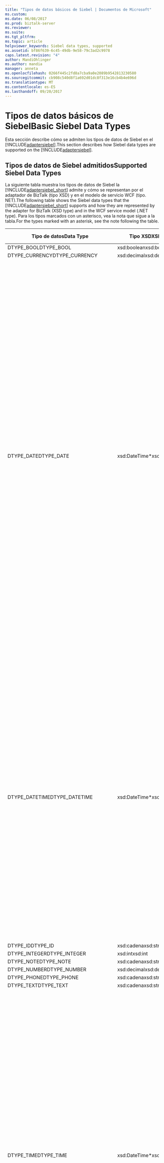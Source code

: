 ```yaml
---
title: "Tipos de datos básicos de Siebel | Documentos de Microsoft"
ms.custom: 
ms.date: 06/08/2017
ms.prod: biztalk-server
ms.reviewer: 
ms.suite: 
ms.tgt_pltfrm: 
ms.topic: article
helpviewer_keywords: Siebel data types, supported
ms.assetid: bf86f639-6c45-49db-9e58-79c3ad2c9978
caps.latest.revision: "4"
author: MandiOhlinger
ms.author: mandia
manager: anneta
ms.openlocfilehash: 0266f445c2fd8a7cba9a0e2089b9542813230580
ms.sourcegitcommit: cb908c540d8f1a692d01dc8f313e16cb4b4e696d
ms.translationtype: MT
ms.contentlocale: es-ES
ms.lasthandoff: 09/20/2017
---
```

# <a name="basic-siebel-data-types"></a><span data-ttu-id="0e5f6-102">Tipos de datos básicos de Siebel</span><span class="sxs-lookup"><span data-stu-id="0e5f6-102">Basic Siebel Data Types</span></span>
<span data-ttu-id="0e5f6-103">Esta sección describe cómo se admiten los tipos de datos de Siebel en el [!INCLUDE[adaptersiebel](../../includes/adaptersiebel-md.md)].</span><span class="sxs-lookup"><span data-stu-id="0e5f6-103">This section describes how Siebel data types are supported on the [!INCLUDE[adaptersiebel](../../includes/adaptersiebel-md.md)].</span></span>  
  
## <a name="supported-siebel-data-types"></a><span data-ttu-id="0e5f6-104">Tipos de datos de Siebel admitidos</span><span class="sxs-lookup"><span data-stu-id="0e5f6-104">Supported Siebel Data Types</span></span>  
 <span data-ttu-id="0e5f6-105">La siguiente tabla muestra los tipos de datos de Siebel la [!INCLUDE[adaptersiebel_short](../../includes/adaptersiebel-short-md.md)] admite y cómo se representan por el adaptador de BizTalk (tipo XSD) y en el modelo de servicio WCF (tipo. NET).</span><span class="sxs-lookup"><span data-stu-id="0e5f6-105">The following table shows the Siebel data types that the [!INCLUDE[adaptersiebel_short](../../includes/adaptersiebel-short-md.md)] supports and how they are represented by the adapter for BizTalk (XSD type) and in the WCF service model (.NET type).</span></span> <span data-ttu-id="0e5f6-106">Para los tipos marcados con un asterisco, vea la nota que sigue a la tabla.</span><span class="sxs-lookup"><span data-stu-id="0e5f6-106">For the types marked with an asterisk, see the note following the table.</span></span>  
  
|<span data-ttu-id="0e5f6-107">Tipo de datos</span><span class="sxs-lookup"><span data-stu-id="0e5f6-107">Data Type</span></span>|<span data-ttu-id="0e5f6-108">Tipo XSD</span><span class="sxs-lookup"><span data-stu-id="0e5f6-108">XSD type</span></span>|<span data-ttu-id="0e5f6-109">Tipo de .NET</span><span class="sxs-lookup"><span data-stu-id="0e5f6-109">.NET type</span></span>|<span data-ttu-id="0e5f6-110">Description</span><span class="sxs-lookup"><span data-stu-id="0e5f6-110">Description</span></span>|  
|---------------|--------------|---------------|-----------------|  
|<span data-ttu-id="0e5f6-111">DTYPE_BOOL</span><span class="sxs-lookup"><span data-stu-id="0e5f6-111">DTYPE_BOOL</span></span>|<span data-ttu-id="0e5f6-112">xsd:boolean</span><span class="sxs-lookup"><span data-stu-id="0e5f6-112">xsd:boolean</span></span>|<span data-ttu-id="0e5f6-113">Boolean</span><span class="sxs-lookup"><span data-stu-id="0e5f6-113">Boolean</span></span>|-|  
|<span data-ttu-id="0e5f6-114">DTYPE_CURRENCY</span><span class="sxs-lookup"><span data-stu-id="0e5f6-114">DTYPE_CURRENCY</span></span>|<span data-ttu-id="0e5f6-115">xsd:decimal</span><span class="sxs-lookup"><span data-stu-id="0e5f6-115">xsd:decimal</span></span>|<span data-ttu-id="0e5f6-116">Decimal</span><span class="sxs-lookup"><span data-stu-id="0e5f6-116">Decimal</span></span>|-|  
|<span data-ttu-id="0e5f6-117">DTYPE_DATE</span><span class="sxs-lookup"><span data-stu-id="0e5f6-117">DTYPE_DATE</span></span>|<span data-ttu-id="0e5f6-118">xsd:DateTime*</span><span class="sxs-lookup"><span data-stu-id="0e5f6-118">xsd:dateTime*</span></span>|<span data-ttu-id="0e5f6-119">DateTime</span><span class="sxs-lookup"><span data-stu-id="0e5f6-119">DateTime</span></span>|<span data-ttu-id="0e5f6-120">El valor no debe ser la hora Universal coordinada (UTC).</span><span class="sxs-lookup"><span data-stu-id="0e5f6-120">The value must not be Coordinated Universal Time (UTC).</span></span><br /><br /> <span data-ttu-id="0e5f6-121">-Para XSD: DateTime, los valores se esperan para seguir este patrón: "(\d\d\d\d-\d\d-\d\d)T(00:00:00) (.\*)".</span><span class="sxs-lookup"><span data-stu-id="0e5f6-121">-   For xsd:dateTime, values are expected to follow this pattern: "(\d\d\d\d-\d\d-\d\d)T(00:00:00)(.\*)".</span></span><br /><span data-ttu-id="0e5f6-122">-Para **DateTime** objetos,**DateTime.Kind** debe ser **DateTimeKind.Unspecified**.</span><span class="sxs-lookup"><span data-stu-id="0e5f6-122">-   For **DateTime** objects,**DateTime.Kind** must be **DateTimeKind.Unspecified**.</span></span><br /><br /> <span data-ttu-id="0e5f6-123">El componente de hora se omitirá el adaptador.</span><span class="sxs-lookup"><span data-stu-id="0e5f6-123">The time component will be ignored by the adapter.</span></span><br /><br /> <span data-ttu-id="0e5f6-124">Para los mensajes salientes, el adaptador realiza una validación en tiempo de ejecución para asegurarse de que el valor especificado no es UTC (z o del desplazamiento de UTC).</span><span class="sxs-lookup"><span data-stu-id="0e5f6-124">For outbound messages, the adapter performs a runtime validation to ensure that the value specified is not UTC (z or UTC offset).</span></span> <span data-ttu-id="0e5f6-125">Si se produce un error en la que la validación, el adaptador inicia una excepción.</span><span class="sxs-lookup"><span data-stu-id="0e5f6-125">If that validation fails, the adapter throws an exception.</span></span><br /><br /> <span data-ttu-id="0e5f6-126">Cuando este tipo se expone como XSD: String (según las reglas que se explica más adelante):</span><span class="sxs-lookup"><span data-stu-id="0e5f6-126">When this type is exposed as xsd:string (based on rules explained below):</span></span><br /><br /> <span data-ttu-id="0e5f6-127">-El formato viene determinado por la base de datos subyacente.</span><span class="sxs-lookup"><span data-stu-id="0e5f6-127">-   The format is determined by the underlying database.</span></span><br /><span data-ttu-id="0e5f6-128">-Ninguna validación en tiempo de ejecución se realiza en el valor.</span><span class="sxs-lookup"><span data-stu-id="0e5f6-128">-   No runtime validation is performed on the value.</span></span>|  
|<span data-ttu-id="0e5f6-129">DTYPE_DATETIME</span><span class="sxs-lookup"><span data-stu-id="0e5f6-129">DTYPE_DATETIME</span></span>|<span data-ttu-id="0e5f6-130">xsd:DateTime*</span><span class="sxs-lookup"><span data-stu-id="0e5f6-130">xsd:dateTime*</span></span>|<span data-ttu-id="0e5f6-131">DateTime</span><span class="sxs-lookup"><span data-stu-id="0e5f6-131">DateTime</span></span>|<span data-ttu-id="0e5f6-132">El valor puede contener componentes de fecha y hora y no debe ser UTC.</span><span class="sxs-lookup"><span data-stu-id="0e5f6-132">The value can contain both date and time components and must not be UTC.</span></span><br /><br /> <span data-ttu-id="0e5f6-133">-Para **DateTime** objetos, **DateTime.Kind** debe ser **DateTimeKind.Unspecified**.</span><span class="sxs-lookup"><span data-stu-id="0e5f6-133">-   For **DateTime** objects, **DateTime.Kind** must be **DateTimeKind.Unspecified**.</span></span><br /><br /> <span data-ttu-id="0e5f6-134">Para los mensajes salientes, el adaptador realiza una validación en tiempo de ejecución para asegurarse de que se cumplen estas condiciones; Si se produce un error en la validación, el adaptador lanza una excepción.</span><span class="sxs-lookup"><span data-stu-id="0e5f6-134">For outbound messages, the adapter performs a run-time validation to ensure that these conditions are met; if the validation fails, the adapter throws an exception.</span></span><br /><br /> <span data-ttu-id="0e5f6-135">Cuando este tipo se expone como XSD: String (según las reglas que se explica más adelante):</span><span class="sxs-lookup"><span data-stu-id="0e5f6-135">When this type is exposed as xsd:string (based on rules explained below):</span></span><br /><br /> <span data-ttu-id="0e5f6-136">-El formato viene determinado por la base de datos subyacente.</span><span class="sxs-lookup"><span data-stu-id="0e5f6-136">-   The format is determined by the underlying database.</span></span><br /><span data-ttu-id="0e5f6-137">-Ninguna validación en tiempo de ejecución se realiza en el valor.</span><span class="sxs-lookup"><span data-stu-id="0e5f6-137">-   No run-time validation is performed on the value.</span></span>|  
|<span data-ttu-id="0e5f6-138">DTYPE_ID</span><span class="sxs-lookup"><span data-stu-id="0e5f6-138">DTYPE_ID</span></span>|<span data-ttu-id="0e5f6-139">xsd:cadena</span><span class="sxs-lookup"><span data-stu-id="0e5f6-139">xsd:string</span></span>|<span data-ttu-id="0e5f6-140">String</span><span class="sxs-lookup"><span data-stu-id="0e5f6-140">String</span></span>|-|  
|<span data-ttu-id="0e5f6-141">DTYPE_INTEGER</span><span class="sxs-lookup"><span data-stu-id="0e5f6-141">DTYPE_INTEGER</span></span>|<span data-ttu-id="0e5f6-142">xsd:int</span><span class="sxs-lookup"><span data-stu-id="0e5f6-142">xsd:int</span></span>|<span data-ttu-id="0e5f6-143">Int32</span><span class="sxs-lookup"><span data-stu-id="0e5f6-143">Int32</span></span>|-|  
|<span data-ttu-id="0e5f6-144">DTYPE_NOTE</span><span class="sxs-lookup"><span data-stu-id="0e5f6-144">DTYPE_NOTE</span></span>|<span data-ttu-id="0e5f6-145">xsd:cadena</span><span class="sxs-lookup"><span data-stu-id="0e5f6-145">xsd:string</span></span>|<span data-ttu-id="0e5f6-146">String</span><span class="sxs-lookup"><span data-stu-id="0e5f6-146">String</span></span>|-|  
|<span data-ttu-id="0e5f6-147">DTYPE_NUMBER</span><span class="sxs-lookup"><span data-stu-id="0e5f6-147">DTYPE_NUMBER</span></span>|<span data-ttu-id="0e5f6-148">xsd:decimal</span><span class="sxs-lookup"><span data-stu-id="0e5f6-148">xsd:decimal</span></span>|<span data-ttu-id="0e5f6-149">Decimal</span><span class="sxs-lookup"><span data-stu-id="0e5f6-149">Decimal</span></span>|-|  
|<span data-ttu-id="0e5f6-150">DTYPE_PHONE</span><span class="sxs-lookup"><span data-stu-id="0e5f6-150">DTYPE_PHONE</span></span>|<span data-ttu-id="0e5f6-151">xsd:cadena</span><span class="sxs-lookup"><span data-stu-id="0e5f6-151">xsd:string</span></span>|<span data-ttu-id="0e5f6-152">String</span><span class="sxs-lookup"><span data-stu-id="0e5f6-152">String</span></span>|-|  
|<span data-ttu-id="0e5f6-153">DTYPE_TEXT</span><span class="sxs-lookup"><span data-stu-id="0e5f6-153">DTYPE_TEXT</span></span>|<span data-ttu-id="0e5f6-154">xsd:cadena</span><span class="sxs-lookup"><span data-stu-id="0e5f6-154">xsd:string</span></span>|<span data-ttu-id="0e5f6-155">String</span><span class="sxs-lookup"><span data-stu-id="0e5f6-155">String</span></span>|-|  
|<span data-ttu-id="0e5f6-156">DTYPE_TIME</span><span class="sxs-lookup"><span data-stu-id="0e5f6-156">DTYPE_TIME</span></span>|<span data-ttu-id="0e5f6-157">xsd:DateTime*</span><span class="sxs-lookup"><span data-stu-id="0e5f6-157">xsd:dateTime*</span></span>|<span data-ttu-id="0e5f6-158">DateTime</span><span class="sxs-lookup"><span data-stu-id="0e5f6-158">DateTime</span></span>|<span data-ttu-id="0e5f6-159">El valor no debe ser UTC.</span><span class="sxs-lookup"><span data-stu-id="0e5f6-159">The value must not be UTC.</span></span><br /><br /> <span data-ttu-id="0e5f6-160">-Para XSD: DateTime, los valores se esperan para seguir este patrón: (1753-01-01)T(\d\d:\d\d:\d\d) (.\*) ".</span><span class="sxs-lookup"><span data-stu-id="0e5f6-160">-   For xsd:dateTime, values are expected to follow this pattern: (1753-01-01)T(\d\d:\d\d:\d\d)(.\*)".</span></span><br /><span data-ttu-id="0e5f6-161">-Para **DateTime** objetos**, DateTime.Kind** debe ser **DateTimeKind.Unspecified**.</span><span class="sxs-lookup"><span data-stu-id="0e5f6-161">-   For **DateTime** objects**, DateTime.Kind** must be **DateTimeKind.Unspecified**.</span></span><br /><br /> <span data-ttu-id="0e5f6-162">Para los mensajes salientes, el adaptador realiza una validación en tiempo de ejecución para asegurarse de que el valor especificado no es UTC (z o del desplazamiento de UTC).</span><span class="sxs-lookup"><span data-stu-id="0e5f6-162">For outbound messages, the adapter performs a runtime validation to ensure that the value specified is not UTC (z or UTC offset).</span></span> <span data-ttu-id="0e5f6-163">Si se produce un error en la que la validación, el adaptador inicia una excepción.</span><span class="sxs-lookup"><span data-stu-id="0e5f6-163">If that validation fails, the adapter throws an exception.</span></span><br /><br /> <span data-ttu-id="0e5f6-164">Cuando este tipo se expone como XSD: String (según las reglas que se explica más adelante):</span><span class="sxs-lookup"><span data-stu-id="0e5f6-164">When this type is exposed as xsd:string (based on the rules explained below):</span></span><br /><br /> <span data-ttu-id="0e5f6-165">-El formato viene determinado por la base de datos subyacente.</span><span class="sxs-lookup"><span data-stu-id="0e5f6-165">-   The format is determined by the underlying database.</span></span><br /><span data-ttu-id="0e5f6-166">-Ninguna validación en tiempo de ejecución se realiza en el valor.</span><span class="sxs-lookup"><span data-stu-id="0e5f6-166">-   No run-time validation is performed on the value.</span></span>|  
|<span data-ttu-id="0e5f6-167">DTYPE_UTCDATETIME</span><span class="sxs-lookup"><span data-stu-id="0e5f6-167">DTYPE_UTCDATETIME</span></span>|<span data-ttu-id="0e5f6-168">xsd:DateTime*</span><span class="sxs-lookup"><span data-stu-id="0e5f6-168">xsd:dateTime*</span></span>|<span data-ttu-id="0e5f6-169">DateTime</span><span class="sxs-lookup"><span data-stu-id="0e5f6-169">DateTime</span></span>|<span data-ttu-id="0e5f6-170">El valor puede contener componentes de fecha y hora y debe ser la hora UTC.</span><span class="sxs-lookup"><span data-stu-id="0e5f6-170">The value can contain both date and time components and must be UTC.</span></span><br /><br /> <span data-ttu-id="0e5f6-171">-Para XSD: DateTime, el valor se debe expresar en UTC (notación de "Z" o el desplazamiento de UTC).</span><span class="sxs-lookup"><span data-stu-id="0e5f6-171">-   For xsd:dateTime, the value must be expressed in UTC ('Z' notation or UTC offset).</span></span><br /><span data-ttu-id="0e5f6-172">-Para **DateTime** objetos **DateTime.Kind** debe ser **DateTimeKind.Utc**.</span><span class="sxs-lookup"><span data-stu-id="0e5f6-172">-   For **DateTime** objects **DateTime.Kind** must be **DateTimeKind.Utc**.</span></span><br /><br /> <span data-ttu-id="0e5f6-173">Para los mensajes salientes, el adaptador realiza una validación en tiempo de ejecución para asegurarse de que se cumplen estas condiciones; Si se produce un error en la validación, el adaptador lanza una excepción.</span><span class="sxs-lookup"><span data-stu-id="0e5f6-173">For outbound messages, the adapter performs a run-time validation to ensure that these conditions are met; if the validation fails, the adapter throws an exception.</span></span><br /><br /> <span data-ttu-id="0e5f6-174">Cuando este tipo se expone como XSD: String (según las reglas que se explica más adelante):</span><span class="sxs-lookup"><span data-stu-id="0e5f6-174">When this type is exposed as xsd:string (based on rules explained below):</span></span><br /><br /> <span data-ttu-id="0e5f6-175">-El formato viene determinado por la base de datos subyacente.</span><span class="sxs-lookup"><span data-stu-id="0e5f6-175">-   The format is determined by the underlying database.</span></span><br /><span data-ttu-id="0e5f6-176">-Ninguna validación en tiempo de ejecución se realiza en el valor.</span><span class="sxs-lookup"><span data-stu-id="0e5f6-176">-   No run-time validation is performed on the value.</span></span>|  
  
 <span data-ttu-id="0e5f6-177">Éstos son los tipos de argumentos de método de servicio para la empresa:</span><span class="sxs-lookup"><span data-stu-id="0e5f6-177">The following are the Business Service method argument types:</span></span>  
  
 <span data-ttu-id="0e5f6-178">Date</span><span class="sxs-lookup"><span data-stu-id="0e5f6-178">Date</span></span>  
 <span data-ttu-id="0e5f6-179">El mismo que DTYPE_DATE.</span><span class="sxs-lookup"><span data-stu-id="0e5f6-179">The same as DTYPE_DATE.</span></span>  
  
 <span data-ttu-id="0e5f6-180">Number</span><span class="sxs-lookup"><span data-stu-id="0e5f6-180">Number</span></span>  
 <span data-ttu-id="0e5f6-181">El mismo que DTYPE_NUMBER.</span><span class="sxs-lookup"><span data-stu-id="0e5f6-181">The same as DTYPE_NUMBER.</span></span>  
  
 <span data-ttu-id="0e5f6-182">String</span><span class="sxs-lookup"><span data-stu-id="0e5f6-182">String</span></span>  
 <span data-ttu-id="0e5f6-183">El mismo que DTYPE_TEXT.</span><span class="sxs-lookup"><span data-stu-id="0e5f6-183">The same as DTYPE_TEXT.</span></span>  
  
 <span data-ttu-id="0e5f6-184">Jerarquía</span><span class="sxs-lookup"><span data-stu-id="0e5f6-184">Hierarchy</span></span>  
 <span data-ttu-id="0e5f6-185">Corresponde a XSD tipo XSD: String y al tipo de .net String.</span><span class="sxs-lookup"><span data-stu-id="0e5f6-185">Corresponds to XSD type xsd:string, and to .Net type String.</span></span>  <span data-ttu-id="0e5f6-186">En los mensajes XML, este debe colocarse en un nodo CDATA.</span><span class="sxs-lookup"><span data-stu-id="0e5f6-186">In XML messages, this has to be placed in a CDATA node.</span></span>  
  
 <span data-ttu-id="0e5f6-187">Objeto de integración</span><span class="sxs-lookup"><span data-stu-id="0e5f6-187">Integration Object</span></span>  
 <span data-ttu-id="0e5f6-188">Coincide con la jerarquía.</span><span class="sxs-lookup"><span data-stu-id="0e5f6-188">The same as Hierarchy.</span></span>  
  
 <span data-ttu-id="0e5f6-189">* El adaptador determina si se debe usar xsd: DateTime o xsd: String para representar campos DTYPE_DATE, DTYPE_DATETIME, DTYPE_TIME y DTYPE_UTCDATETIME en los componentes empresariales de la siguiente manera.</span><span class="sxs-lookup"><span data-stu-id="0e5f6-189">*The adapter determines whether to use xsd:dateTime or xsd:string to represent DTYPE_DATE, DTYPE_DATETIME, DTYPE_TIME, and DTYPE_UTCDATETIME fields in business components in the following manner.</span></span>  
  
1.  <span data-ttu-id="0e5f6-190">Si el campo del componente empresarial tiene uno de los tipos de datos anteriores, el adaptador expone como el XSD: DateTime tipo (en .net que se asigna al tipo de fecha y hora).</span><span class="sxs-lookup"><span data-stu-id="0e5f6-190">If the business component field has one of the preceding data types, the adapter will expose it as the xsd:dateTime type (in .Net this maps to the DateTime type).</span></span>  
  
2.  <span data-ttu-id="0e5f6-191">Si el campo del componente empresarial no tiene ningún tipo de datos, el adaptador se expondrá como XSD: String (en .net que se asigna al tipo de cadena).</span><span class="sxs-lookup"><span data-stu-id="0e5f6-191">If the business component field has no data type, the adapter will expose it as xsd:string (in .Net this maps to the String type).</span></span>  
  
## <a name="supported-facets-for-the-xml-schema-types"></a><span data-ttu-id="0e5f6-192">Facetas admitidas para los tipos de esquemas XML</span><span class="sxs-lookup"><span data-stu-id="0e5f6-192">Supported Facets for the XML Schema Types</span></span>  
 <span data-ttu-id="0e5f6-193">El [!INCLUDE[adaptersiebel_short](../../includes/adaptersiebel-short-md.md)] es compatible con los siguientes aspectos para los tipos de esquemas XML.</span><span class="sxs-lookup"><span data-stu-id="0e5f6-193">The [!INCLUDE[adaptersiebel_short](../../includes/adaptersiebel-short-md.md)] supports the following facets for the XML schema types.</span></span>  
  
|<span data-ttu-id="0e5f6-194">Tipo de Siebel</span><span class="sxs-lookup"><span data-stu-id="0e5f6-194">Siebel Type</span></span>|<span data-ttu-id="0e5f6-195">Faceta</span><span class="sxs-lookup"><span data-stu-id="0e5f6-195">Facet</span></span>|  
|-----------------|-----------|  
|<span data-ttu-id="0e5f6-196">DTYPE_BOOL</span><span class="sxs-lookup"><span data-stu-id="0e5f6-196">DTYPE_BOOL</span></span>|<span data-ttu-id="0e5f6-197">Ninguno</span><span class="sxs-lookup"><span data-stu-id="0e5f6-197">None</span></span>|  
|<span data-ttu-id="0e5f6-198">DTYPE_CURRENCY</span><span class="sxs-lookup"><span data-stu-id="0e5f6-198">DTYPE_CURRENCY</span></span>|<span data-ttu-id="0e5f6-199">Precisión (22), escala</span><span class="sxs-lookup"><span data-stu-id="0e5f6-199">Precision (22), Scale</span></span>|  
|<span data-ttu-id="0e5f6-200">DTYPE_DATE</span><span class="sxs-lookup"><span data-stu-id="0e5f6-200">DTYPE_DATE</span></span>|<span data-ttu-id="0e5f6-201">(\d\d\d\d-\d\d-\d\d) T(00:00:00)(.*)</span><span class="sxs-lookup"><span data-stu-id="0e5f6-201">(\d\d\d\d-\d\d-\d\d)T(00:00:00)(.*)</span></span>|  
|<span data-ttu-id="0e5f6-202">DTYPE_DATETIME</span><span class="sxs-lookup"><span data-stu-id="0e5f6-202">DTYPE_DATETIME</span></span>|<span data-ttu-id="0e5f6-203">Ninguno</span><span class="sxs-lookup"><span data-stu-id="0e5f6-203">None</span></span>|  
|<span data-ttu-id="0e5f6-204">DTYPE_ID</span><span class="sxs-lookup"><span data-stu-id="0e5f6-204">DTYPE_ID</span></span>|<span data-ttu-id="0e5f6-205">MaxLength (15)</span><span class="sxs-lookup"><span data-stu-id="0e5f6-205">MaxLength (15)</span></span>|  
|<span data-ttu-id="0e5f6-206">DTYPE_INTEGER</span><span class="sxs-lookup"><span data-stu-id="0e5f6-206">DTYPE_INTEGER</span></span>|<span data-ttu-id="0e5f6-207">Precisión (22)</span><span class="sxs-lookup"><span data-stu-id="0e5f6-207">Precision (22)</span></span>|  
|<span data-ttu-id="0e5f6-208">DTYPE_NOTE</span><span class="sxs-lookup"><span data-stu-id="0e5f6-208">DTYPE_NOTE</span></span>|<span data-ttu-id="0e5f6-209">MaxLength (16384)</span><span class="sxs-lookup"><span data-stu-id="0e5f6-209">MaxLength (16384)</span></span>|  
|<span data-ttu-id="0e5f6-210">DTYPE_NUMBER</span><span class="sxs-lookup"><span data-stu-id="0e5f6-210">DTYPE_NUMBER</span></span>|<span data-ttu-id="0e5f6-211">Precisión (22), escala</span><span class="sxs-lookup"><span data-stu-id="0e5f6-211">Precision (22), Scale</span></span>|  
|<span data-ttu-id="0e5f6-212">DTYPE_PHONE</span><span class="sxs-lookup"><span data-stu-id="0e5f6-212">DTYPE_PHONE</span></span>|<span data-ttu-id="0e5f6-213">MaxLength (40)</span><span class="sxs-lookup"><span data-stu-id="0e5f6-213">MaxLength (40)</span></span>|  
|<span data-ttu-id="0e5f6-214">DTYPE_TEXT</span><span class="sxs-lookup"><span data-stu-id="0e5f6-214">DTYPE_TEXT</span></span>|<span data-ttu-id="0e5f6-215">MaxLength (2048)</span><span class="sxs-lookup"><span data-stu-id="0e5f6-215">MaxLength (2048)</span></span>|  
|<span data-ttu-id="0e5f6-216">DTYPE_TIME</span><span class="sxs-lookup"><span data-stu-id="0e5f6-216">DTYPE_TIME</span></span>|<span data-ttu-id="0e5f6-217">(1753-01-01) T(\d\d:\d\d:\d\d)(.*)</span><span class="sxs-lookup"><span data-stu-id="0e5f6-217">(1753-01-01)T(\d\d:\d\d:\d\d)(.*)</span></span>|  
|<span data-ttu-id="0e5f6-218">DTYPE_UTCDATETIME</span><span class="sxs-lookup"><span data-stu-id="0e5f6-218">DTYPE_UTCDATETIME</span></span>|<span data-ttu-id="0e5f6-219">Ninguno</span><span class="sxs-lookup"><span data-stu-id="0e5f6-219">None</span></span>|  
  
 <span data-ttu-id="0e5f6-220">Los siguientes son algunas reglas que rigen cómo y cuándo se publican las facetas y sus valores:</span><span class="sxs-lookup"><span data-stu-id="0e5f6-220">The following are some rules that govern how and when the facets, and their values, are published:</span></span>  
  
 <span data-ttu-id="0e5f6-221">Si el atributo de longitud del campo se establece en un valor mayor que cero y menor o igual que el valor máximo (que se especifica entre paréntesis en la tabla anterior):</span><span class="sxs-lookup"><span data-stu-id="0e5f6-221">If the Length attribute of the field is set to a value greater than zero and less than or equal to the maximum value (specified in parentheses in the preceding table):</span></span>  
  
-   <span data-ttu-id="0e5f6-222">La faceta de precisión se publica como se indica a continuación:</span><span class="sxs-lookup"><span data-stu-id="0e5f6-222">The Precision facet is published as follows:</span></span>  
  
    -   <span data-ttu-id="0e5f6-223">Si se establece el atributo de precisión para el campo, el mismo valor se publica como faceta de precisión.</span><span class="sxs-lookup"><span data-stu-id="0e5f6-223">If the Precision attribute is set for the field, the same value is published as Precision facet.</span></span>  
  
    -   <span data-ttu-id="0e5f6-224">Si no se establece el atributo de precisión para el campo, el valor de longitud se publica como la faceta de precisión.</span><span class="sxs-lookup"><span data-stu-id="0e5f6-224">If the Precision attribute is not set for the field, the Length value is published as the Precision facet.</span></span>  
  
-   <span data-ttu-id="0e5f6-225">La faceta de escala se publica solo si:</span><span class="sxs-lookup"><span data-stu-id="0e5f6-225">The Scale facet is published only if both:</span></span>  
  
    -   <span data-ttu-id="0e5f6-226">Se ha publicado el atributo de precisión</span><span class="sxs-lookup"><span data-stu-id="0e5f6-226">The Precision attribute has been published</span></span>  
  
    -   <span data-ttu-id="0e5f6-227">El atributo de escala se establece para el campo en un valor mayor que cero y menor que el valor que se publican como parte de la faceta de precisión</span><span class="sxs-lookup"><span data-stu-id="0e5f6-227">The Scale attribute is set for the field to a value greater than zero and less than the value published as part of the Precision facet</span></span>  
  
-   <span data-ttu-id="0e5f6-228">La faceta MaxLength es el valor especificado para el atributo de longitud.</span><span class="sxs-lookup"><span data-stu-id="0e5f6-228">The MaxLength facet is the value specified for the Length attribute.</span></span> <span data-ttu-id="0e5f6-229">Esto se selecciona en el repositorio de definición de campo.</span><span class="sxs-lookup"><span data-stu-id="0e5f6-229">This is picked up from the field definition repository.</span></span> <span data-ttu-id="0e5f6-230">En caso de que no se especifica la longitud en el repositorio de definición de campo, se publica el valor especificado entre paréntesis en la tabla anterior.</span><span class="sxs-lookup"><span data-stu-id="0e5f6-230">In case the length is not specified in the field definition repository, the value specified in parentheses in the preceding table gets published.</span></span>  
  
### <a name="special-cases-related-to-siebel-data-types"></a><span data-ttu-id="0e5f6-231">Casos especiales relacionadas con los tipos de datos de Siebel</span><span class="sxs-lookup"><span data-stu-id="0e5f6-231">Special Cases Related to Siebel Data Types</span></span>  
 <span data-ttu-id="0e5f6-232">Las siguientes reglas afectan a las facetas de campo de componente empresarial basándose en el contexto de la operación en el que se utilizan.</span><span class="sxs-lookup"><span data-stu-id="0e5f6-232">The following rules affect the business component field facets based on the context of the operation in which they are used.</span></span> <span data-ttu-id="0e5f6-233">Estas reglas son aplicables para operaciones de INSERCIÓN y actualización.</span><span class="sxs-lookup"><span data-stu-id="0e5f6-233">These rules are applicable for INSERT and UPDATE operations only.</span></span> <span data-ttu-id="0e5f6-234">Para las operaciones de consulta, todos los campos de componente de negocio se exponen al usuario.</span><span class="sxs-lookup"><span data-stu-id="0e5f6-234">For QUERY operations, all business component fields are exposed to the user.</span></span>  
  
 <span data-ttu-id="0e5f6-235">**Campo de componente de negocio marcado como REQUIRED en Siebel**</span><span class="sxs-lookup"><span data-stu-id="0e5f6-235">**Business component field marked as REQUIRED in Siebel**</span></span>  
  
 <span data-ttu-id="0e5f6-236">Incluso si un campo del componente empresarial está marcado como REQUIRED en el sistema Siebel pero se establecen los valores predeterminados anterior o posterior a la predeterminada para el campo [!INCLUDE[adaptersiebel_short](../../includes/adaptersiebel-short-md.md)] marca el campo como opcional.</span><span class="sxs-lookup"><span data-stu-id="0e5f6-236">Even if a business component field is marked as REQUIRED in the Siebel system but the pre-default or post-default values are set for the field, [!INCLUDE[adaptersiebel_short](../../includes/adaptersiebel-short-md.md)] marks the field as OPTIONAL.</span></span> <span data-ttu-id="0e5f6-237">Por lo tanto, si un usuario proporciona un valor para insertar o actualizar, el adaptador procesa ese valor.</span><span class="sxs-lookup"><span data-stu-id="0e5f6-237">Hence if a user provides a value to be inserted or updated, the adapter processes that value.</span></span> <span data-ttu-id="0e5f6-238">Si no se proporciona ningún valor, Siebel utiliza los valores previos-default/post-default.</span><span class="sxs-lookup"><span data-stu-id="0e5f6-238">If no value is provided, Siebel uses the pre-default/post-default values.</span></span>  
  
 <span data-ttu-id="0e5f6-239">**Campo de componente de negocio no marcado como READ ONLY en Siebel**</span><span class="sxs-lookup"><span data-stu-id="0e5f6-239">**Business component field NOT marked as READ ONLY in Siebel**</span></span>  
  
 <span data-ttu-id="0e5f6-240">Si un campo del componente empresarial no está marcado como READ ONLY, la [!INCLUDE[adaptersiebel_short](../../includes/adaptersiebel-short-md.md)] lo expone como un campo de escritura.</span><span class="sxs-lookup"><span data-stu-id="0e5f6-240">If a business component field is NOT marked as READ ONLY, the [!INCLUDE[adaptersiebel_short](../../includes/adaptersiebel-short-md.md)] exposes it as a writable field.</span></span> <span data-ttu-id="0e5f6-241">Sin embargo, hay un par de excepciones a esta regla.</span><span class="sxs-lookup"><span data-stu-id="0e5f6-241">However, there are a couple of exceptions to this rule.</span></span> <span data-ttu-id="0e5f6-242">Los enfoques son:</span><span class="sxs-lookup"><span data-stu-id="0e5f6-242">These are:</span></span>  
  
-   <span data-ttu-id="0e5f6-243">Si el campo de componente de negocio es una **calculado** campo de Siebel, no aparecerá en las operaciones de inserción o actualización porque Siebel automáticamente se encargará de **calculado** campos.</span><span class="sxs-lookup"><span data-stu-id="0e5f6-243">If the business component field is a **Calculated** field in Siebel, it will not appear in the Insert or Update operations because Siebel will automatically take care of **Calculated** fields.</span></span>  
  
-   <span data-ttu-id="0e5f6-244">Si el campo de componente de negocio se obtiene a través de una combinación explícita (combinación de tabla en otra tabla), es normalmente de solo lectura.</span><span class="sxs-lookup"><span data-stu-id="0e5f6-244">If the business component field is obtained through an explicit join (table join on another table), it is generally read only.</span></span> <span data-ttu-id="0e5f6-245">Sin embargo Siebel permite que los datos se escriban en este campo si es un campo de lista desplegable.</span><span class="sxs-lookup"><span data-stu-id="0e5f6-245">However Siebel allows data to be written to this field if it is a picklist field.</span></span> <span data-ttu-id="0e5f6-246">Por lo tanto, si el campo de componente de negocio procede de una combinación explícita y el campo no es un campo de lista desplegable, a continuación, no aparecerá en las operaciones de inserción o actualización porque los clientes de adaptador no pueden escribir datos en esos campos.</span><span class="sxs-lookup"><span data-stu-id="0e5f6-246">Hence, if the business component field is from an explicit join and the field is NOT a picklist field, then it will NOT appear in the Insert or Update operations because adapter clients cannot write data into such fields.</span></span>  
  
 <span data-ttu-id="0e5f6-247">**Tipo de datos de un campo que no se especifica en el componente empresarial**</span><span class="sxs-lookup"><span data-stu-id="0e5f6-247">**Data type of a field not specified in the Business Component**</span></span>  
  
 <span data-ttu-id="0e5f6-248">Si no se especifica el tipo de datos de un campo del componente empresarial, la [!INCLUDE[adaptersiebel_short](../../includes/adaptersiebel-short-md.md)] expone los metadatos de campo mediante la heurística siguiente.</span><span class="sxs-lookup"><span data-stu-id="0e5f6-248">If the data type of a field is not specified in the Business Component, the [!INCLUDE[adaptersiebel_short](../../includes/adaptersiebel-short-md.md)] exposes the field metadata using the following heuristics.</span></span>  
  
-   <span data-ttu-id="0e5f6-249">Si el campo es un campo especial (es decir, lista de selección o combinación), el [!INCLUDE[adaptersiebel_short](../../includes/adaptersiebel-short-md.md)] buscará el campo asignado en el componente empresarial de destino.</span><span class="sxs-lookup"><span data-stu-id="0e5f6-249">If the field is a special field (i.e. picklist or join), the [!INCLUDE[adaptersiebel_short](../../includes/adaptersiebel-short-md.md)] will look up the mapped field in the destination Business Component.</span></span> <span data-ttu-id="0e5f6-250">Si ese campo tiene un tipo asociado, el [!INCLUDE[adaptersiebel_short](../../includes/adaptersiebel-short-md.md)] expondrá como el tipo del campo.</span><span class="sxs-lookup"><span data-stu-id="0e5f6-250">If that field has a type associated with it, the [!INCLUDE[adaptersiebel_short](../../includes/adaptersiebel-short-md.md)] will expose that as the type of the field.</span></span> <span data-ttu-id="0e5f6-251">Sin embargo, si ese tipo es DTYPE_DATE, DTYPE_TIME, DTYPE_DATETIME o DTYPE_UTCDATETIME, la [!INCLUDE[adaptersiebel_short](../../includes/adaptersiebel-short-md.md)] expondrá el campo como el tipo XSD: String.</span><span class="sxs-lookup"><span data-stu-id="0e5f6-251">However, if that type is DTYPE_DATE, DTYPE_TIME, DTYPE_DATETIME, or DTYPE_UTCDATETIME, the [!INCLUDE[adaptersiebel_short](../../includes/adaptersiebel-short-md.md)] will expose the field as the xsd:string type.</span></span> <span data-ttu-id="0e5f6-252">Si el campo asignado no tiene un tipo asociado, el [!INCLUDE[adaptersiebel_short](../../includes/adaptersiebel-short-md.md)] expondrá el campo original como el tipo XSD: String.</span><span class="sxs-lookup"><span data-stu-id="0e5f6-252">If the mapped field doesn’t have an associated type, the [!INCLUDE[adaptersiebel_short](../../includes/adaptersiebel-short-md.md)] will expose the original field as the xsd:string type.</span></span>  
  
-   <span data-ttu-id="0e5f6-253">Si el campo no es una lista de selección o un campo de combinación, el [!INCLUDE[adaptersiebel_short](../../includes/adaptersiebel-short-md.md)] expondrá como el tipo XSD: String.</span><span class="sxs-lookup"><span data-stu-id="0e5f6-253">If the field is not a picklist or join field, the [!INCLUDE[adaptersiebel_short](../../includes/adaptersiebel-short-md.md)] will expose it as the xsd:string type.</span></span>  
  
 <span data-ttu-id="0e5f6-254">**Tipo de datos, la longitud de campo o la precisión de un componente de negocio principal no está disponible**</span><span class="sxs-lookup"><span data-stu-id="0e5f6-254">**Data type, field length, or precision of a parent business component is not available**</span></span>  
  
 <span data-ttu-id="0e5f6-255">Si los datos de tipo, longitud, o el campo precisión de un componente de negocio principal (un componente empresarial que tiene un componente de negocio secundario basado en listas desplegables o MVLs), el [!INCLUDE[adaptersiebel_short](../../includes/adaptersiebel-short-md.md)] Obtiene la información sobre el tipo de datos, longitud, precisión y escala de la componente de negocio de lista desplegable o el componente de negocio MVL.</span><span class="sxs-lookup"><span data-stu-id="0e5f6-255">If the data type, length, or field precision of a parent business component (a business component that has a child business component based on picklists or MVLs), the [!INCLUDE[adaptersiebel_short](../../includes/adaptersiebel-short-md.md)] obtains the information about the data type, length, precision, and scale from the picklist business component or the MVL business component.</span></span>  
  
## <a name="see-also"></a><span data-ttu-id="0e5f6-256">Vea también</span><span class="sxs-lookup"><span data-stu-id="0e5f6-256">See Also</span></span>  
 [<span data-ttu-id="0e5f6-257">Mensajes y esquemas de mensaje para el adaptador de BizTalk para Siebel eBusiness Applications</span><span class="sxs-lookup"><span data-stu-id="0e5f6-257">Messages and Message Schemas for BizTalk Adapter for Siebel eBusiness Applications</span></span>](../../adapters-and-accelerators/adapter-siebel/messages-and-message-schemas-for-siebel-adapter-in-biztalk.md)
